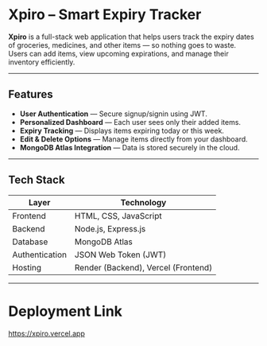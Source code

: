 # Xpiro – Smart Expiry Tracker

**Xpiro** is a full-stack web application that helps users track the expiry dates of groceries, medicines, and other items — so nothing goes to waste.  
Users can add items, view upcoming expirations, and manage their inventory efficiently.

---

##  Features

-  **User Authentication** — Secure signup/signin using JWT.
-  **Personalized Dashboard** — Each user sees only their added items.
-  **Expiry Tracking** — Displays items expiring today or this week.
-  **Edit & Delete Options** — Manage items directly from your dashboard.
-  **MongoDB Atlas Integration** — Data is stored securely in the cloud.

---

##  Tech Stack

| Layer | Technology |
|-------|-------------|
| Frontend | HTML, CSS, JavaScript |
| Backend | Node.js, Express.js |
| Database | MongoDB Atlas |
| Authentication | JSON Web Token (JWT) |
| Hosting | Render (Backend), Vercel (Frontend) |

---

# Deployment Link
https://xpiro.vercel.app
